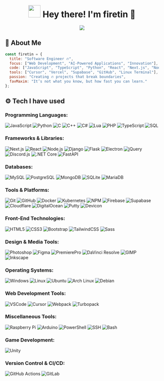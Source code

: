 <!-- WELCOME TO THE 🔥FIRE🔥 ZONE -->
<h1 align="center">
  <img src="https://media.giphy.com/media/hvRJCLFzcasrR4ia7z/giphy.gif" width="40px"/> 
  Hey there! I'm <strong>firetin</strong> 🚀
</h1>

<p align="center">
  <img src="https://readme-typing-svg.herokuapp.com?font=JetBrains+Mono&size=22&pause=1000&color=F75C03&center=true&vCenter=true&width=600&lines=🔥+Full-Stack+Web+Developer;🤖+AI-Assisted+Coding+Sorcerer;🚀+Building+the+Future+of+Web;🔥+Setting+the+Internet+on+Fire!" />
</p>

## 🚀 About Me  
```js
const firetin = {
  title: "Software Engineer 🔥",
  focus: ["Web Development", "AI-Powered Applications", "Innovation"],
  code: ["JavaScript", "TypeScript", "Python", "React", "Next.js", "Node.js"],
  tools: ["Cursor", "Vercel", "Supabase", "GitHub", "Linux Terminal"],
  passion: "Creating 🔥 projects that break boundaries",
  favMaxim: "It’s not what you know, but how fast you can learn."
};
```

## ⚙️ Tech I have used
### Programming Languages:
![JavaScript](https://img.shields.io/badge/JavaScript-F7DF1E?style=for-the-badge&logo=javascript&logoColor=black)
![Python](https://img.shields.io/badge/Python-3776AB?style=for-the-badge&logo=python&logoColor=white)
![C](https://img.shields.io/badge/C-A8B9CC?style=for-the-badge&logo=c&logoColor=white)
![C++](https://img.shields.io/badge/C%2B%2B-A8B9CC?style=for-the-badge&logo=cplusplus&logoColor=white)
![C#](https://img.shields.io/badge/C%23-239120?style=for-the-badge&logo=csharp&logoColor=white)
![Lua](https://img.shields.io/badge/Lua-2C2D72?style=for-the-badge&logo=lua&logoColor=white)
![PHP](https://img.shields.io/badge/PHP-777BB4?style=for-the-badge&logo=php&logoColor=white)
![TypeScript](https://img.shields.io/badge/TypeScript-007ACC?style=for-the-badge&logo=typescript&logoColor=white)
![SQL](https://img.shields.io/badge/SQL-003B57?style=for-the-badge&logo=sqlite&logoColor=white)

### Frameworks & Libraries:
![Next.js](https://img.shields.io/badge/Next.js-000000?style=for-the-badge&logo=nextdotjs&logoColor=white)
![React](https://img.shields.io/badge/React-61DAFB?style=for-the-badge&logo=react&logoColor=black)
![Node.js](https://img.shields.io/badge/Node.js-339933?style=for-the-badge&logo=node.js&logoColor=white)
![Django](https://img.shields.io/badge/Django-092E20?style=for-the-badge&logo=django&logoColor=white)
![Flask](https://img.shields.io/badge/Flask-000000?style=for-the-badge&logo=flask&logoColor=white)
![Electron](https://img.shields.io/badge/Electron-47848F?style=for-the-badge&logo=electron&logoColor=white)
![jQuery](https://img.shields.io/badge/jQuery-0769AD?style=for-the-badge&logo=jquery&logoColor=white)
![Discord.js](https://img.shields.io/badge/Discord.js-7289DA?style=for-the-badge&logo=discord&logoColor=white)
![.NET Core](https://img.shields.io/badge/.NET%20Core-512BD4?style=for-the-badge&logo=dotnet&logoColor=white)
![FastAPI](https://img.shields.io/badge/FastAPI-009688?style=for-the-badge&logo=fastapi&logoColor=white)

### Databases:
![MySQL](https://img.shields.io/badge/MySQL-4479A1?style=for-the-badge&logo=mysql&logoColor=white)
![PostgreSQL](https://img.shields.io/badge/PostgreSQL-336791?style=for-the-badge&logo=postgresql&logoColor=white)
![MongoDB](https://img.shields.io/badge/MongoDB-47A248?style=for-the-badge&logo=mongodb&logoColor=white)
![SQLite](https://img.shields.io/badge/SQLite-003B57?style=for-the-badge&logo=sqlite&logoColor=white)
![MariaDB](https://img.shields.io/badge/MariaDB-003545?style=for-the-badge&logo=mariadb&logoColor=white)

### Tools & Platforms:
![Git](https://img.shields.io/badge/Git-F05032?style=for-the-badge&logo=git&logoColor=white)
![GitHub](https://img.shields.io/badge/GitHub-181717?style=for-the-badge&logo=github&logoColor=white)
![Docker](https://img.shields.io/badge/Docker-2496ED?style=for-the-badge&logo=docker&logoColor=white)
![Kubernetes](https://img.shields.io/badge/Kubernetes-326CE5?style=for-the-badge&logo=kubernetes&logoColor=white)
![NPM](https://img.shields.io/badge/NPM-CB3837?style=for-the-badge&logo=npm&logoColor=white)
![Firebase](https://img.shields.io/badge/Firebase-FFCA28?style=for-the-badge&logo=firebase&logoColor=white)
![Supabase](https://img.shields.io/badge/Supabase-3ECF8E?style=for-the-badge&logo=supabase&logoColor=white)
![Cloudflare](https://img.shields.io/badge/Cloudflare-F38020?style=for-the-badge&logo=cloudflare&logoColor=white)
![DigitalOcean](https://img.shields.io/badge/Digital%20Ocean-0080FF?style=for-the-badge&logo=digitalocean&logoColor=white)
![Putty](https://img.shields.io/badge/Putty-5E7B8D?style=for-the-badge&logo=putty&logoColor=white)
![Devicon](https://img.shields.io/badge/Devicon-000000?style=for-the-badge&logo=devicon&logoColor=white)

### Front-End Technologies:
![HTML5](https://img.shields.io/badge/HTML5-E34F26?style=for-the-badge&logo=html5&logoColor=white)
![CSS3](https://img.shields.io/badge/CSS3-1572B6?style=for-the-badge&logo=css3&logoColor=white)
![Bootstrap](https://img.shields.io/badge/Bootstrap-7952B3?style=for-the-badge&logo=bootstrap&logoColor=white)
![TailwindCSS](https://img.shields.io/badge/Tailwind%20CSS-06B6D4?style=for-the-badge&logo=tailwindcss&logoColor=white)
![Sass](https://img.shields.io/badge/Sass-CC6699?style=for-the-badge&logo=sass&logoColor=white)

### Design & Media Tools:
![Photoshop](https://img.shields.io/badge/Photoshop-31A8FF?style=for-the-badge&logo=adobephotoshop&logoColor=white)
![Figma](https://img.shields.io/badge/Figma-F24E1E?style=for-the-badge&logo=figma&logoColor=white)
![PremierePro](https://img.shields.io/badge/Premiere%20Pro-9999FF?style=for-the-badge&logo=adobepremierepro&logoColor=white)
![DaVinci Resolve](https://img.shields.io/badge/DaVinci_Resolve-512BD4?style=for-the-badge&logo=blackmagicdesign&logoColor=white)
![GIMP](https://img.shields.io/badge/GIMP-5C5C5C?style=for-the-badge&logo=gimp&logoColor=white)
![Inkscape](https://img.shields.io/badge/Inkscape-000000?style=for-the-badge&logo=inkscape&logoColor=white)

### Operating Systems:
![Windows](https://img.shields.io/badge/Windows-0078D4?style=for-the-badge&logo=microsoftwindows&logoColor=white)
![Linux](https://img.shields.io/badge/Linux-FCC624?style=for-the-badge&logo=linux&logoColor=black)
![Ubuntu](https://img.shields.io/badge/Ubuntu-E95420?style=for-the-badge&logo=ubuntu&logoColor=white)
![Arch Linux](https://img.shields.io/badge/Arch%20Linux-1793D1?style=for-the-badge&logo=archlinux&logoColor=white)
![Debian](https://img.shields.io/badge/Debian-A81D33?style=for-the-badge&logo=debian&logoColor=white)

### Web Development Tools:
![VSCode](https://img.shields.io/badge/VS%20Code-007ACC?style=for-the-badge&logo=visualstudiocode&logoColor=white)
![Cursor](https://img.shields.io/badge/Cursor-000000?style=for-the-badge&logo=yourLogo&logoColor=white)
![Webpack](https://img.shields.io/badge/Webpack-8DD6F9?style=for-the-badge&logo=webpack&logoColor=black)
![Turbopack](https://img.shields.io/badge/Turbopack-000000?style=for-the-badge&logo=turbopack&logoColor=white)

### Miscellaneous Tools:
![Raspberry Pi](https://img.shields.io/badge/Raspberry%20Pi-A22846?style=for-the-badge&logo=raspberrypi&logoColor=white)
![Arduino](https://img.shields.io/badge/Arduino-00979D?style=for-the-badge&logo=arduino&logoColor=white)
![PowerShell](https://img.shields.io/badge/PowerShell-2CA5E0?style=for-the-badge&logo=powershell&logoColor=white)
![SSH](https://img.shields.io/badge/SSH-4E8B8C?style=for-the-badge&logo=ssh&logoColor=white)
![Bash](https://img.shields.io/badge/Bash-4EAA25?style=for-the-badge&logo=gnu-bash&logoColor=white)

### Game Development:
![Unity](https://img.shields.io/badge/Unity-000000?style=for-the-badge&logo=unity&logoColor=white)

### Version Control & CI/CD:
![GitHub Actions](https://img.shields.io/badge/GitHub%20Actions-2088FF?style=for-the-badge&logo=github-actions&logoColor=white)
![GitLab](https://img.shields.io/badge/GitLab-FCA121?style=for-the-badge&logo=gitlab&logoColor=white)
